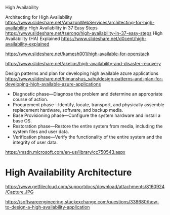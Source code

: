 High Availability 

Architecting for High Availability
https://www.slideshare.net/AmazonWebServices/architecting-for-high-availability
High Availability in 37 Easy Steps
https://www.slideshare.net/tserong/high-availability-in-37-easy-steps
High Availability (HA) Explained
https://www.slideshare.net/d0cent/high-availability-explained

https://www.slideshare.net/kamesh001/high-available-for-openstack

https://www.slideshare.net/akelios/high-availability-and-disaster-recovery


Design patterns and plan for developing high available azure applications
https://www.slideshare.net/himanshus_sahu/design-patterns-and-plan-for-developing-high-available-azure-applications

* Diagnostic phase—Diagnose the problem and determine an appropriate course of action.
* Procurement phase—Identify, locate, transport, and physically assemble replacement hardware, software, and backup media.
* Base Provisioning phase—Configure the system hardware and install a base OS.
* Restoration phase—Restore the entire system from media, including the system files and user data.
* Verification phase—Verify the functionality of the entire system and the integrity of user data.


https://msdn.microsoft.com/en-us/library/cc750543.aspx


# High Availability Architecture
https://www.getfilecloud.com/supportdocs/download/attachments/8160924/Capture.JPG


https://softwareengineering.stackexchange.com/questions/338680/how-to-design-a-high-availability-application
